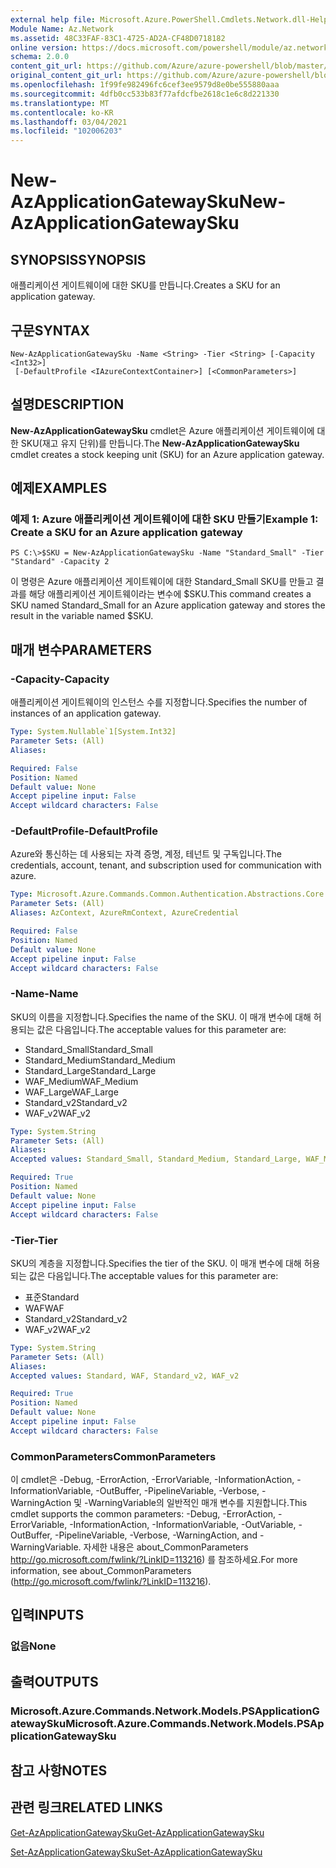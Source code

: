 ```yaml
---
external help file: Microsoft.Azure.PowerShell.Cmdlets.Network.dll-Help.xml
Module Name: Az.Network
ms.assetid: 48C33FAF-83C1-4725-AD2A-CF48D0718182
online version: https://docs.microsoft.com/powershell/module/az.network/new-azapplicationgatewaysku
schema: 2.0.0
content_git_url: https://github.com/Azure/azure-powershell/blob/master/src/Network/Network/help/New-AzApplicationGatewaySku.md
original_content_git_url: https://github.com/Azure/azure-powershell/blob/master/src/Network/Network/help/New-AzApplicationGatewaySku.md
ms.openlocfilehash: 1f99fe982496fc6cef3ee9579d8e0be555880aaa
ms.sourcegitcommit: 4dfb0cc533b83f77afdcfbe2618c1e6c8d221330
ms.translationtype: MT
ms.contentlocale: ko-KR
ms.lasthandoff: 03/04/2021
ms.locfileid: "102006203"
---
```

# <span data-ttu-id="04ee7-101">New-AzApplicationGatewaySku</span><span class="sxs-lookup"><span data-stu-id="04ee7-101">New-AzApplicationGatewaySku</span></span>

## <span data-ttu-id="04ee7-102">SYNOPSIS</span><span class="sxs-lookup"><span data-stu-id="04ee7-102">SYNOPSIS</span></span>
<span data-ttu-id="04ee7-103">애플리케이션 게이트웨이에 대한 SKU를 만듭니다.</span><span class="sxs-lookup"><span data-stu-id="04ee7-103">Creates a SKU for an application gateway.</span></span>

## <span data-ttu-id="04ee7-104">구문</span><span class="sxs-lookup"><span data-stu-id="04ee7-104">SYNTAX</span></span>

```
New-AzApplicationGatewaySku -Name <String> -Tier <String> [-Capacity <Int32>]
 [-DefaultProfile <IAzureContextContainer>] [<CommonParameters>]
```

## <span data-ttu-id="04ee7-105">설명</span><span class="sxs-lookup"><span data-stu-id="04ee7-105">DESCRIPTION</span></span>
<span data-ttu-id="04ee7-106">**New-AzApplicationGatewaySku** cmdlet은 Azure 애플리케이션 게이트웨이에 대한 SKU(재고 유지 단위)를 만듭니다.</span><span class="sxs-lookup"><span data-stu-id="04ee7-106">The **New-AzApplicationGatewaySku** cmdlet creates a stock keeping unit (SKU) for an Azure application gateway.</span></span>

## <span data-ttu-id="04ee7-107">예제</span><span class="sxs-lookup"><span data-stu-id="04ee7-107">EXAMPLES</span></span>

### <span data-ttu-id="04ee7-108">예제 1: Azure 애플리케이션 게이트웨이에 대한 SKU 만들기</span><span class="sxs-lookup"><span data-stu-id="04ee7-108">Example 1: Create a SKU for an Azure application gateway</span></span>
```
PS C:\>$SKU = New-AzApplicationGatewaySku -Name "Standard_Small" -Tier "Standard" -Capacity 2
```

<span data-ttu-id="04ee7-109">이 명령은 Azure 애플리케이션 게이트웨이에 대한 Standard_Small SKU를 만들고 결과를 해당 애플리케이션 게이트웨이라는 변수에 $SKU.</span><span class="sxs-lookup"><span data-stu-id="04ee7-109">This command creates a SKU named Standard_Small for an Azure application gateway and stores the result in the variable named $SKU.</span></span>

## <span data-ttu-id="04ee7-110">매개 변수</span><span class="sxs-lookup"><span data-stu-id="04ee7-110">PARAMETERS</span></span>

### <span data-ttu-id="04ee7-111">-Capacity</span><span class="sxs-lookup"><span data-stu-id="04ee7-111">-Capacity</span></span>
<span data-ttu-id="04ee7-112">애플리케이션 게이트웨이의 인스턴스 수를 지정합니다.</span><span class="sxs-lookup"><span data-stu-id="04ee7-112">Specifies the number of instances of an application gateway.</span></span>

```yaml
Type: System.Nullable`1[System.Int32]
Parameter Sets: (All)
Aliases:

Required: False
Position: Named
Default value: None
Accept pipeline input: False
Accept wildcard characters: False
```

### <span data-ttu-id="04ee7-113">-DefaultProfile</span><span class="sxs-lookup"><span data-stu-id="04ee7-113">-DefaultProfile</span></span>
<span data-ttu-id="04ee7-114">Azure와 통신하는 데 사용되는 자격 증명, 계정, 테넌트 및 구독입니다.</span><span class="sxs-lookup"><span data-stu-id="04ee7-114">The credentials, account, tenant, and subscription used for communication with azure.</span></span>

```yaml
Type: Microsoft.Azure.Commands.Common.Authentication.Abstractions.Core.IAzureContextContainer
Parameter Sets: (All)
Aliases: AzContext, AzureRmContext, AzureCredential

Required: False
Position: Named
Default value: None
Accept pipeline input: False
Accept wildcard characters: False
```

### <span data-ttu-id="04ee7-115">-Name</span><span class="sxs-lookup"><span data-stu-id="04ee7-115">-Name</span></span>
<span data-ttu-id="04ee7-116">SKU의 이름을 지정합니다.</span><span class="sxs-lookup"><span data-stu-id="04ee7-116">Specifies the name of the SKU.</span></span>
<span data-ttu-id="04ee7-117">이 매개 변수에 대해 허용되는 값은 다음입니다.</span><span class="sxs-lookup"><span data-stu-id="04ee7-117">The acceptable values for this parameter are:</span></span>
- <span data-ttu-id="04ee7-118">Standard_Small</span><span class="sxs-lookup"><span data-stu-id="04ee7-118">Standard_Small</span></span>
- <span data-ttu-id="04ee7-119">Standard_Medium</span><span class="sxs-lookup"><span data-stu-id="04ee7-119">Standard_Medium</span></span>
- <span data-ttu-id="04ee7-120">Standard_Large</span><span class="sxs-lookup"><span data-stu-id="04ee7-120">Standard_Large</span></span>
- <span data-ttu-id="04ee7-121">WAF_Medium</span><span class="sxs-lookup"><span data-stu-id="04ee7-121">WAF_Medium</span></span>
- <span data-ttu-id="04ee7-122">WAF_Large</span><span class="sxs-lookup"><span data-stu-id="04ee7-122">WAF_Large</span></span>
- <span data-ttu-id="04ee7-123">Standard_v2</span><span class="sxs-lookup"><span data-stu-id="04ee7-123">Standard_v2</span></span>
- <span data-ttu-id="04ee7-124">WAF_v2</span><span class="sxs-lookup"><span data-stu-id="04ee7-124">WAF_v2</span></span>

```yaml
Type: System.String
Parameter Sets: (All)
Aliases:
Accepted values: Standard_Small, Standard_Medium, Standard_Large, WAF_Medium, WAF_Large, Standard_v2, WAF_v2

Required: True
Position: Named
Default value: None
Accept pipeline input: False
Accept wildcard characters: False
```

### <span data-ttu-id="04ee7-125">-Tier</span><span class="sxs-lookup"><span data-stu-id="04ee7-125">-Tier</span></span>
<span data-ttu-id="04ee7-126">SKU의 계층을 지정합니다.</span><span class="sxs-lookup"><span data-stu-id="04ee7-126">Specifies the tier of the SKU.</span></span>
<span data-ttu-id="04ee7-127">이 매개 변수에 대해 허용되는 값은 다음입니다.</span><span class="sxs-lookup"><span data-stu-id="04ee7-127">The acceptable values for this parameter are:</span></span>
- <span data-ttu-id="04ee7-128">표준</span><span class="sxs-lookup"><span data-stu-id="04ee7-128">Standard</span></span>
- <span data-ttu-id="04ee7-129">WAF</span><span class="sxs-lookup"><span data-stu-id="04ee7-129">WAF</span></span>
- <span data-ttu-id="04ee7-130">Standard_v2</span><span class="sxs-lookup"><span data-stu-id="04ee7-130">Standard_v2</span></span>
- <span data-ttu-id="04ee7-131">WAF_v2</span><span class="sxs-lookup"><span data-stu-id="04ee7-131">WAF_v2</span></span>

```yaml
Type: System.String
Parameter Sets: (All)
Aliases:
Accepted values: Standard, WAF, Standard_v2, WAF_v2

Required: True
Position: Named
Default value: None
Accept pipeline input: False
Accept wildcard characters: False
```

### <span data-ttu-id="04ee7-132">CommonParameters</span><span class="sxs-lookup"><span data-stu-id="04ee7-132">CommonParameters</span></span>
<span data-ttu-id="04ee7-133">이 cmdlet은 -Debug, -ErrorAction, -ErrorVariable, -InformationAction, -InformationVariable, -OutBuffer, -PipelineVariable, -Verbose, -WarningAction 및 -WarningVariable의 일반적인 매개 변수를 지원합니다.</span><span class="sxs-lookup"><span data-stu-id="04ee7-133">This cmdlet supports the common parameters: -Debug, -ErrorAction, -ErrorVariable, -InformationAction, -InformationVariable, -OutVariable, -OutBuffer, -PipelineVariable, -Verbose, -WarningAction, and -WarningVariable.</span></span> <span data-ttu-id="04ee7-134">자세한 내용은 about_CommonParameters http://go.microsoft.com/fwlink/?LinkID=113216) 를 참조하세요.</span><span class="sxs-lookup"><span data-stu-id="04ee7-134">For more information, see about_CommonParameters (http://go.microsoft.com/fwlink/?LinkID=113216).</span></span>

## <span data-ttu-id="04ee7-135">입력</span><span class="sxs-lookup"><span data-stu-id="04ee7-135">INPUTS</span></span>

### <span data-ttu-id="04ee7-136">없음</span><span class="sxs-lookup"><span data-stu-id="04ee7-136">None</span></span>

## <span data-ttu-id="04ee7-137">출력</span><span class="sxs-lookup"><span data-stu-id="04ee7-137">OUTPUTS</span></span>

### <span data-ttu-id="04ee7-138">Microsoft.Azure.Commands.Network.Models.PSApplicationGatewaySku</span><span class="sxs-lookup"><span data-stu-id="04ee7-138">Microsoft.Azure.Commands.Network.Models.PSApplicationGatewaySku</span></span>

## <span data-ttu-id="04ee7-139">참고 사항</span><span class="sxs-lookup"><span data-stu-id="04ee7-139">NOTES</span></span>

## <span data-ttu-id="04ee7-140">관련 링크</span><span class="sxs-lookup"><span data-stu-id="04ee7-140">RELATED LINKS</span></span>

[<span data-ttu-id="04ee7-141">Get-AzApplicationGatewaySku</span><span class="sxs-lookup"><span data-stu-id="04ee7-141">Get-AzApplicationGatewaySku</span></span>](./Get-AzApplicationGatewaySku.md)

[<span data-ttu-id="04ee7-142">Set-AzApplicationGatewaySku</span><span class="sxs-lookup"><span data-stu-id="04ee7-142">Set-AzApplicationGatewaySku</span></span>](./Set-AzApplicationGatewaySku.md)


